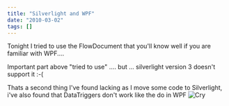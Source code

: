 ```yaml
---
title: "Silverlight and WPF"
date: "2010-03-02"
tags: []
---
```


Tonight I tried to use the FlowDocument that you'll know well if you are familiar with WPF....

Important part above "tried to use" .... but ... silverlight version 3 doesn't support it :-(

Thats a second thing I've found lacking as I move some code to Silverlight, i've also found that DataTriggers don't work like the do in WPF ![Cry](/blog/editors/tiny_mce3/plugins/emotions/img/smiley-cry.gif)
